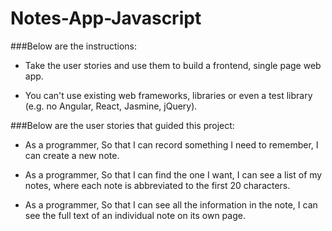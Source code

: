 # Notes-App-Javascript
###Below are the instructions:

* Take the user stories and use them to build a frontend, single page web app.

* You can't use existing web frameworks, libraries or even a test library (e.g. no Angular, React, Jasmine, jQuery).

###Below are the user stories that guided this project:

* As a programmer,
So that I can record something I need to remember,
I can create a new note.

* As a programmer,
So that I can find the one I want,
I can see a list of my notes, where each note is abbreviated to the first 20 characters.

* As a programmer,
So that I can see all the information in the note,
I can see the full text of an individual note on its own page.

